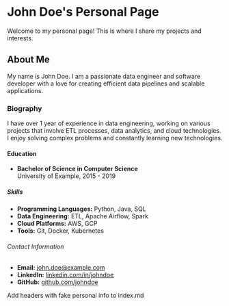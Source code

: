 # John Doe's Personal Page

Welcome to my personal page! This is where I share my projects and interests.

## About Me

My name is John Doe. I am a passionate data engineer and software developer with a love for creating efficient data pipelines and scalable applications.

### Biography

I have over 1 year of experience in data engineering, working on various projects that involve ETL processes, data analytics, and cloud technologies. I enjoy solving complex problems and constantly learning new technologies.

#### Education

- **Bachelor of Science in Computer Science**  
  University of Example, 2015 - 2019

##### Skills

- **Programming Languages:** Python, Java, SQL
- **Data Engineering:** ETL, Apache Airflow, Spark
- **Cloud Platforms:** AWS, GCP
- **Tools:** Git, Docker, Kubernetes

###### Contact Information

- **Email:** john.doe@example.com
- **LinkedIn:** [linkedin.com/in/johndoe](https://www.linkedin.com/in/johndoe)
- **GitHub:** [github.com/johndoe](https://github.com/johndoe)


Add headers with fake personal info to index.md

